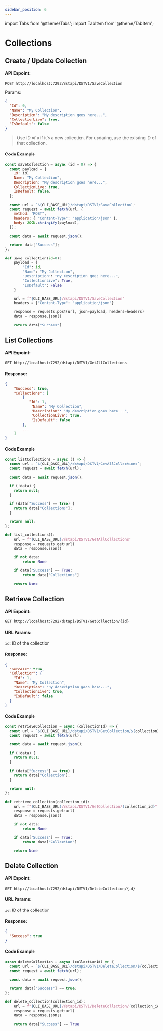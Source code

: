 ```yaml
---
sidebar_position: 6
---
```


import Tabs from '@theme/Tabs';
import TabItem from '@theme/TabItem';

# Collections

## Create / Update Collection

#### API Enpoint:

```
POST http://localhost:7292/dstapi/DSTV1/SaveCollection
```

Params:

```json
{
  "Id": 0,
  "Name": "My Collection",
  "Description": "My description goes here...",
  "CollectionLive": true,
  "IsDefault": false
}
```

> Use ID of `0` if it's a new collection. For updating, use the existing ID of that collection.

#### Code Example

<Tabs>
<TabItem value="js" label="NodeJS">

```js
const saveCollection = async (id = 0) => {
  const payload = {
    Id: id,
    Name: "My Collection",
    Description: "My description goes here...",
    CollectionLive: true,
    IsDefault: false,
  };

  const url = `${CLI_BASE_URL}/dstapi/DSTV1/SaveCollection`;
  const request = await fetch(url, {
    method: "POST",
    headers: { "Content-Type": "application/json" },
    body: JSON.stringify(payload),
  });

  const data = await request.json();

  return data["Success"];
};
```

</TabItem>

<TabItem value="py" label="Python">

```python
def save_collection(id=0):
    payload = {
        "Id": id,
        "Name": "My Collection",
        "Description": "My description goes here...",
        "CollectionLive": True,
        "IsDefault": False
    }

    url = f"{CLI_BASE_URL}/dstapi/DSTV1/SaveCollection"
    headers = {"Content-Type": "application/json"}

    response = requests.post(url, json=payload, headers=headers)
    data = response.json()

    return data["Success"]

```

</TabItem>
</Tabs>

## List Collections

#### API Enpoint:

```
GET http://localhost:7292/dstapi/DSTV1/GetAllCollections
```

#### Response:

```json
{
    "Success": true,
    "Collections": [
        {
           "Id": 1,
            "Name": "My Collection",
            "Description": "My description goes here...",
            "CollectionLive": true,
            "IsDefault": false
        },
        ...
    ]
}
```

#### Code Example

<Tabs>
<TabItem value="js" label="NodeJS">

```js
const listCollections = async () => {
  const url = `${CLI_BASE_URL}/dstapi/DSTV1/GetAllCollections`;
  const request = await fetch(url);

  const data = await request.json();

  if (!data) {
    return null;
  }

  if (data["Success"] == true) {
    return data["Collections"];
  }

  return null;
};
```

</TabItem>

<TabItem value="py" label="Python">

```python
def list_collections():
    url = f"{CLI_BASE_URL}/dstapi/DSTV1/GetAllCollections"
    response = requests.get(url)
    data = response.json()

    if not data:
        return None

    if data["Success"] == True:
        return data["Collections"]

    return None

```

</TabItem>
</Tabs>

## Retrieve Collection

#### API Enpoint:

```
GET http://localhost:7292/dstapi/DSTV1/GetCollection/{id}
```

#### URL Params:

`id`: ID of the collection

#### Response:

```json
{
  "Success": true,
  "Collection": {
    "Id": 1,
    "Name": "My Collection",
    "Description": "My description goes here...",
    "CollectionLive": true,
    "IsDefault": false
  }
}
```

#### Code Example

<Tabs>
<TabItem value="js" label="NodeJS">

```js
const retrieveCollection = async (collectionId) => {
  const url = `${CLI_BASE_URL}/dstapi/DSTV1/GetCollection/${collectionId}`;
  const request = await fetch(url);

  const data = await request.json();

  if (!data) {
    return null;
  }

  if (data["Success"] == true) {
    return data["Collection"];
  }

  return null;
};
```

</TabItem>

<TabItem value="py" label="Python">

```python
def retrieve_collection(collection_id):
    url = f"{CLI_BASE_URL}/dstapi/DSTV1/GetCollection/{collection_id}"
    response = requests.get(url)
    data = response.json()

    if not data:
        return None

    if data["Success"] == True:
        return data["Collection"]

    return None

```

</TabItem>
</Tabs>

## Delete Collection

#### API Enpoint:

```
GET http://localhost:7292/dstapi/DSTV1/DeleteCollection/{id}
```

#### URL Params:

`id`: ID of the collection

#### Response:

```json
{
  "Success": true
}
```

#### Code Example

<Tabs>
<TabItem value="js" label="NodeJS">

```js
const deleteCollection = async (collectionId) => {
  const url = `${CLI_BASE_URL}/dstapi/DSTV1/DeleteCollection/${collectionId}`;
  const request = await fetch(url);

  const data = await request.json();

  return data["Success"] == true;
};
```

</TabItem>

<TabItem value="py" label="Python">

```python
def delete_collection(collection_id):
    url = f"{CLI_BASE_URL}/dstapi/DSTV1/DeleteCollection/{collection_id}"
    response = requests.get(url)
    data = response.json()

    return data["Success"] == True

```

</TabItem>
</Tabs>
